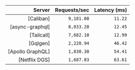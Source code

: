<!-- PERFORMANCE_RESULTS_START -->

| Server | Requests/sec | Latency (ms) |
|--------:|--------------:|--------------:|
| [Caliban] | `9,181.08` | `11.22` |
| [async-graphql] | `8,033.20` | `12.45` |
| [Tailcall] | `7,682.10` | `12.99` |
| [Gqlgen] | `2,228.94` | `46.42` |
| [Apollo GraphQL] | `1,830.30` | `54.41` |
| [Netflix DGS] | `1,687.83` | `63.61` |

<!-- PERFORMANCE_RESULTS_END -->
